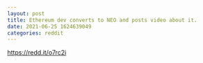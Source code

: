 ```yaml
--- 
layout: post 
title: Ethereum dev converts to NEO and posts video about it. 
date: 2021-06-25 1624639049 
categories: reddit 
--- 
```

https://redd.it/o7rc2i